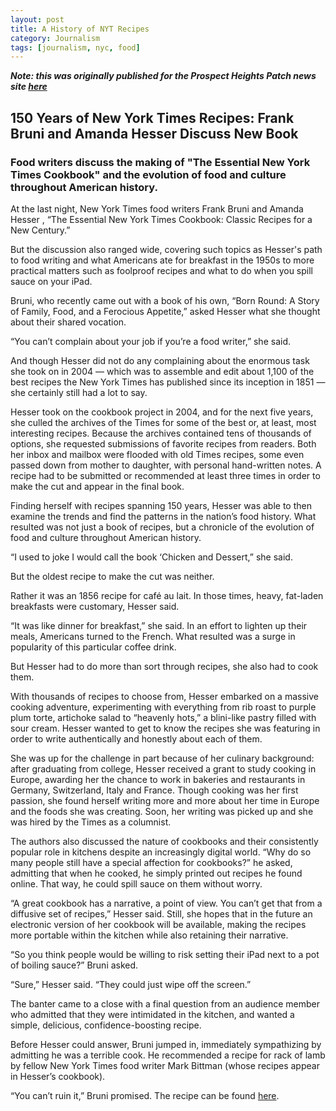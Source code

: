 ```yaml
---
layout: post
title: A History of NYT Recipes
category: Journalism
tags: [journalism, nyc, food]
---
```


***Note: this was originally published for the Prospect Heights Patch news site [here](http://patch.com/new-york/prospectheights/150-years-of-new-york-times-recipes-frank-bruni-and-ae55840fec5)***

## 150 Years of New York Times Recipes: Frank Bruni and Amanda Hesser Discuss New Book


### Food writers discuss the making of "The Essential New York Times Cookbook" and the evolution of food and culture throughout American history.



At the last night, New York Times food writers Frank Bruni and Amanda Hesser , “The Essential New York Times Cookbook: Classic Recipes for a New Century.”

But the discussion also ranged wide, covering such topics as Hesser's path to food writing and what Americans ate for breakfast in the 1950s to more practical matters such as foolproof recipes and what to do when you spill sauce on your iPad.

Bruni, who recently came out with a book of his own, “Born Round: A Story of Family, Food, and a Ferocious Appetite,” asked Hesser what she thought about their shared vocation.

“You can’t complain about your job if you’re a food writer,” she said. 

And though Hesser did not do any complaining about the enormous task she took on in 2004 — which was to assemble and edit about 1,100 of the best recipes the New York Times has published since its inception in 1851 — she certainly still had a lot to say.

Hesser took on the cookbook project in 2004, and for the next five years, she culled the archives of the Times for some of the best or, at least, most interesting recipes. Because the archives contained tens of thousands of options, she requested submissions of favorite recipes from readers. Both her inbox and mailbox were flooded with old Times recipes, some even passed down from mother to daughter, with personal hand-written notes. A recipe had to be submitted or recommended at least three times in order to make the cut and appear in the final book.

Finding herself with recipes spanning 150 years, Hesser was able to then examine the trends and find the patterns in the nation’s food history. What resulted was not just a book of recipes, but a chronicle of the evolution of food and culture throughout American history.

“I used to joke I would call the book ‘Chicken and Dessert,” she said. 

But the oldest recipe to make the cut was neither. 

Rather it was an 1856 recipe for café au lait. In those times, heavy, fat-laden breakfasts were customary, Hesser said.

“It was like dinner for breakfast,” she said. In an effort to lighten up their meals, Americans turned to the French. What resulted was a surge in popularity of this particular coffee drink.   

But Hesser had to do more than sort through recipes, she also had to cook them.

With thousands of recipes to choose from, Hesser embarked on a massive cooking adventure, experimenting with everything from rib roast to purple plum torte, artichoke salad to “heavenly hots,” a blini-like pastry filled with sour cream.  Hesser wanted to get to know the recipes she was featuring in order to write authentically and honestly about each of them.

She was up for the challenge in part because of her culinary background:  after graduating from college, Hesser received a grant to study cooking in Europe, awarding her the chance to work in bakeries and restaurants in Germany, Switzerland, Italy and France. Though cooking was her first passion, she found herself writing more and more about her time in Europe and the foods she was creating. Soon, her writing was picked up and she was hired by the Times as a columnist.

The authors also discussed the nature of cookbooks and their consistently popular role in kitchens despite an increasingly digital world. “Why do so many people still have a special affection for cookbooks?” he asked, admitting that when he cooked, he simply printed out recipes he found online. That way, he could spill sauce on them without worry.

“A great cookbook has a narrative, a point of view. You can’t get that from a diffusive set of recipes,” Hesser said. Still, she hopes that in the future an electronic version of her cookbook will be available, making the recipes more portable within the kitchen while also retaining their narrative.

“So you think people would be willing to risk setting their iPad next to a pot of boiling sauce?” Bruni asked.

“Sure,” Hesser said. “They could just wipe off the screen.”

The banter came to a close with a final question from an audience member who admitted that they were intimidated in the kitchen, and wanted a simple, delicious, confidence-boosting recipe.

Before Hesser could answer, Bruni jumped in, immediately sympathizing by admitting he was a terrible cook. He recommended a recipe for rack of lamb by fellow New York Times food writer Mark Bittman (whose recipes appear in Hesser’s cookbook).

“You can’t ruin it,” Bruni promised. The recipe can be found [here](http://www.nytimes.com/2010/12/22/dining/22mini.html?scp=2&sq=bittman%20rack%20of%20lamb&st=cse).